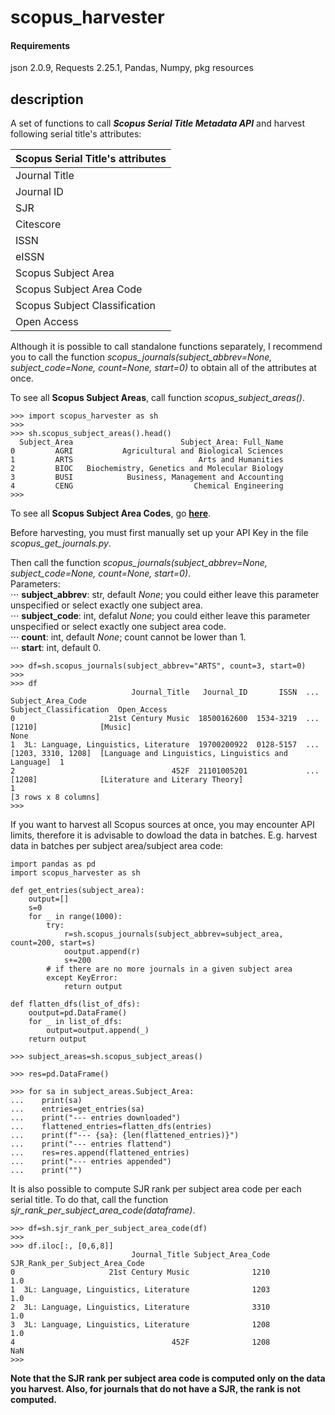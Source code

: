 # scopus_harvester

#### Requirements
json 2.0.9, Requests 2.25.1, Pandas, Numpy, pkg resources

## description

A set of functions to call **_Scopus Serial Title Metadata API_** and harvest following serial title's attributes:

| Scopus Serial Title's attributes |
| -------------------------------- |
| Journal Title                    |
| Journal ID                       |
| SJR                              |
| Citescore                        |
| ISSN                             |
| eISSN                            |
| Scopus Subject Area              |
| Scopus Subject Area Code         |
| Scopus Subject Classification    |
| Open Access                      |


Although it is possible to call standalone functions separately, I recommend you to call the function _scopus_journals(subject_abbrev=None, subject_code=None, count=None, start=0)_ to obtain all of the attributes at once.

To see all **Scopus Subject Areas**, call function _scopus_subject_areas()_.


```
>>> import scopus_harvester as sh
>>> 
>>> sh.scopus_subject_areas().head()
  Subject_Area                        Subject_Area: Full_Name
0         AGRI           Agricultural and Biological Sciences
1         ARTS                            Arts and Humanities
2         BIOC   Biochemistry, Genetics and Molecular Biology
3         BUSI            Business, Management and Accounting
4         CENG                           Chemical Engineering
>>>
```


To see all **Scopus Subject Area Codes**, go **[here](https://api.elsevier.com/content/subject/scopus?httpAccept=text/xml)**.


Before harvesting, you must first manually set up your API Key in the file _scopus_get_journals.py_.

Then call the function _scopus_journals(subject_abbrev=None, subject_code=None, count=None, start=0)_.<br/>
Parameters:<br/>
    ⋅⋅⋅ **subject_abbrev**: str, default _None_; you could either leave this parameter unspecified or select exactly one subject area.<br/>
    ⋅⋅⋅ **subject_code**: int, defalut _None_; you could either leave this parameter unspecified or select exactly one subject area code.<br/>
    ⋅⋅⋅ **count**: int, default _None_; count cannot be lower than 1.<br/>
    ⋅⋅⋅ **start**: int, default 0.


```
>>> df=sh.scopus_journals(subject_abbrev="ARTS", count=3, start=0)
>>>
>>> df
                           Journal_Title   Journal_ID       ISSN  ...  Subject_Area_Code                                 Subject_Classification  Open_Access
0                     21st Century Music  18500162600  1534-3219  ...  [1210]              [Music]                                               None
1  3L: Language, Linguistics, Literature  19700200922  0128-5157  ...  [1203, 3310, 1208]  [Language and Linguistics, Linguistics and Language]  1
2                                   452F  21101005201             ...  [1208]              [Literature and Literary Theory]                      1
[3 rows x 8 columns]
>>>
```


If you want to harvest all Scopus sources at once, you may encounter API limits, therefore it is advisable to dowload the data in batches. E.g. harvest data in batches per subject area/subject area code:

```
import pandas as pd
import scopus_harvester as sh

def get_entries(subject_area):
    output=[]
    s=0
    for _ in range(1000):
        try:
            r=sh.scopus_journals(subject_abbrev=subject_area, count=200, start=s)
            ooutput.append(r)
            s+=200
        # if there are no more journals in a given subject area
        except KeyError: 
            return output

def flatten_dfs(list_of_dfs):
    ooutput=pd.DataFrame()
    for _ in list_of_dfs:
        output=output.append(_)
    return output

>>> subject_areas=sh.scopus_subject_areas()

>>> res=pd.DataFrame()

>>> for sa in subject_areas.Subject_Area:
...    print(sa)
...    entries=get_entries(sa)
...    print("--- entries downloaded")
...    flattened_entries=flatten_dfs(entries)
...    print(f"--- {sa}: {len(flattened_entries)}")
...    print("--- entries flattend")
...    res=res.append(flattened_entries)
...    print("--- entries appended")
...    print("")

```


It is also possible to compute SJR rank per subject area code per each serial title. To do that, call the function _sjr_rank_per_subject_area_code(dataframe)_.


```
>>> df=sh.sjr_rank_per_subject_area_code(df)
>>>
>>> df.iloc[:, [0,6,8]]
                           Journal_Title Subject_Area_Code  SJR_Rank_per_Subject_Area_Code
0                     21st Century Music              1210                             1.0
1  3L: Language, Linguistics, Literature              1203                             1.0
2  3L: Language, Linguistics, Literature              3310                             1.0
3  3L: Language, Linguistics, Literature              1208                             1.0
4                                   452F              1208                             NaN
>>>
```


**Note that the SJR rank per subject area code is computed only on the data you harvest. Also, for journals that do not have a SJR, the rank is not computed.**
